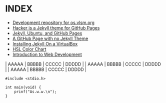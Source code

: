 ---
---

# INDEX

* [Development repository for os.vlsm.org](https://github.com/OSP4DISS/SistemOperasiDev/)
* [Hacker is a Jekyll theme for GitHub Pages](https://github.com/pages-themes/hacker/)
* [Jekyll, Ubuntu, and GitHub Pages](https://jekyll.vlsm.org/)
* [A GitHub Page with no Jekyll Theme](https://doit.vlsm.org/001.html)
* [Installing Jekyll On a VirtualBox](https://doit.vlsm.org/005.html)
* [HSL Color Chart](https://www.quackit.com/css/color/charts/hsl_color_chart.cfm)
* [Introduction to Web Development](https://www.youtube.com/playlist?list=PLZlA0Gpn_vH-cEDOofOujFIknfZZpIk3a)

| AAAAA | BBBBB | CCCCC | DDDDD |
| AAAAA | BBBBB | CCCCC | DDDDD |
| AAAAA | BBBBB | CCCCC | DDDDD |

```
#include <stdio.h>

int main(void) {
    prinf("As.w.w.\n");
}

```

<br>

